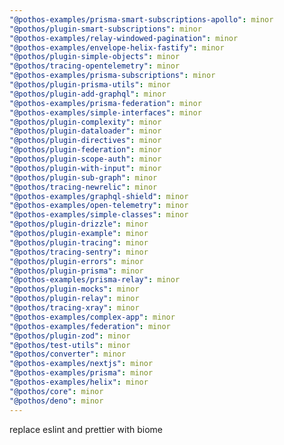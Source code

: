 ```yaml
---
"@pothos-examples/prisma-smart-subscriptions-apollo": minor
"@pothos/plugin-smart-subscriptions": minor
"@pothos-examples/relay-windowed-pagination": minor
"@pothos-examples/envelope-helix-fastify": minor
"@pothos/plugin-simple-objects": minor
"@pothos/tracing-opentelemetry": minor
"@pothos-examples/prisma-subscriptions": minor
"@pothos/plugin-prisma-utils": minor
"@pothos/plugin-add-graphql": minor
"@pothos-examples/prisma-federation": minor
"@pothos-examples/simple-interfaces": minor
"@pothos/plugin-complexity": minor
"@pothos/plugin-dataloader": minor
"@pothos/plugin-directives": minor
"@pothos/plugin-federation": minor
"@pothos/plugin-scope-auth": minor
"@pothos/plugin-with-input": minor
"@pothos/plugin-sub-graph": minor
"@pothos/tracing-newrelic": minor
"@pothos-examples/graphql-shield": minor
"@pothos-examples/open-telemetry": minor
"@pothos-examples/simple-classes": minor
"@pothos/plugin-drizzle": minor
"@pothos/plugin-example": minor
"@pothos/plugin-tracing": minor
"@pothos/tracing-sentry": minor
"@pothos/plugin-errors": minor
"@pothos/plugin-prisma": minor
"@pothos-examples/prisma-relay": minor
"@pothos/plugin-mocks": minor
"@pothos/plugin-relay": minor
"@pothos/tracing-xray": minor
"@pothos-examples/complex-app": minor
"@pothos-examples/federation": minor
"@pothos/plugin-zod": minor
"@pothos/test-utils": minor
"@pothos/converter": minor
"@pothos-examples/nextjs": minor
"@pothos-examples/prisma": minor
"@pothos-examples/helix": minor
"@pothos/core": minor
"@pothos/deno": minor
---
```


replace eslint and prettier with biome
